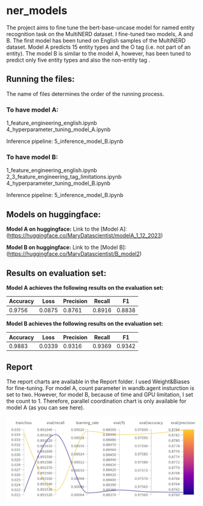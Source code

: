 # ner_models
The project aims to fine tune the bert-base-uncase model for named entity recognition task on the MultiNERD dataset. I fine-tuned two models, A and B. The first model has been tuned on English samples of the MultiNERD dataset. Model A predicts 15 entity types and the O tag (i.e. not part of an entity). The model B is similar to the model A, however, has been tuned to predict only five entity types and also the non-entity tag .

## Running the files:
The name of files determines the order of the running process. 

### To have model A:

1_feature_engineering_english.ipynb
4_hyperparameter_tuning_model_A.ipynb

Inference pipeline:
5_inference_model_B.ipynb

### To have model B:

1_feature_engineering_english.ipynb
2_3_feature_engineering_tag_limitations.ipynb
4_hyperparameter_tuning_model_B.ipynb

Inference pipeline:
5_inference_model_B.ipynb

## Models on huggingface:

**Model A on huggingface:**
Link to the [Model A]: (https://huggingface.co/MaryDatascientist/modelA_1_12_2023)

**Model B on huggingface:**
Link to the [Model B]: (https://huggingface.co/MaryDatascientist/B_model2)


## Results on evaluation set:

**Model A achieves the following results on the evaluation set:**

| Accuracy  | Loss   |Precision  | Recall |   F1   |
| --------- | ------ | --------- | ------ |------- |
| 0.9756    | 0.0875 |  0.8761   | 0.8916 | 0.8838 |

**Model B achieves the following results on the evaluation set:**

| Accuracy  | Loss   |Precision  | Recall |   F1   |
| --------- | ------ | --------- | ------ |------- |
| 0.9883    | 0.0339 |  0.9316   | 0.9369 | 0.9342 |

## Report
The report charts are available in the Report folder. I used Weight&Biases for fine-tuning. For model A, count parameter in wandb.agent insturction is set to two. However, for model B, because of time and GPU limitation, I set the count to 1. Therefore, parallel coordination chart is only available for model A (as you can see here).

![](Images/eval_modelA.jpg)

